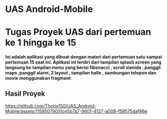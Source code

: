 # UAS Android-Mobile

# Tugas Proyek UAS dari pertemuan ke 1 hingga ke 15
####  Ini adalah aplikasi yang dibuat dengan materi dari pertemuan satu sampai pertemuan 15 saat ini. Aplikasi ini terdiri dari tampilan splash screen yang langsung ke tampilan menu yang berisi  fibonacci , scroll sianida , panggil maps ,panggil alarm, 2 layout , tampilan hallo , sambungan telepon dan movie menggunakan fragment

## Hasil Proyek

https://github.com/Thoriq150/UAS_Android-Mobile/assets/115950790/0ce5b7a7-9601-4127-a008-f59575daf86e

